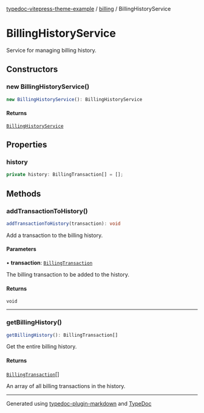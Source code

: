 [typedoc-vitepress-theme-example](../../index.md) / [billing](../index.md) / BillingHistoryService

# BillingHistoryService

Service for managing billing history.

## Constructors

### new BillingHistoryService()

```ts
new BillingHistoryService(): BillingHistoryService
```

#### Returns

[`BillingHistoryService`](BillingHistoryService.md)

## Properties

### history

```ts
private history: BillingTransaction[] = [];
```

## Methods

### addTransactionToHistory()

```ts
addTransactionToHistory(transaction): void
```

Add a transaction to the billing history.

#### Parameters

• **transaction**: [`BillingTransaction`](../interfaces/BillingTransaction.md)

The billing transaction to be added to the history.

#### Returns

`void`

***

### getBillingHistory()

```ts
getBillingHistory(): BillingTransaction[]
```

Get the entire billing history.

#### Returns

[`BillingTransaction`](../interfaces/BillingTransaction.md)[]

An array of all billing transactions in the history.

***

Generated using [typedoc-plugin-markdown](https://www.npmjs.com/package/typedoc-plugin-markdown) and [TypeDoc](https://typedoc.org/)
